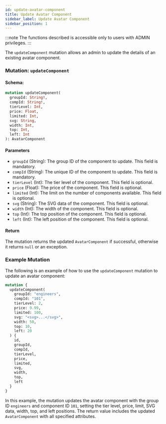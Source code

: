 ```yaml
---
id: update-avatar-component
title: Update Avatar Component
sidebar_label: Update Avatar Component
sidebar_position: 1
---
```


:::note
The functions described is accessible only to users with ADMIN privileges.
:::

The `updateComponent` mutation allows an admin to update the details of an existing avatar component.

### Mutation: `updateComponent`

#### Schema:
```graphql
mutation updateComponent(
  groupId: String!,
  compId: String!,
  tierLevel: Int,
  price: Float,
  limited: Int,
  svg: String,
  width: Int,
  top: Int,
  left: Int
): AvatarComponent
```

#### Parameters

- `groupId` (String): The group ID of the component to update. This field is mandatory.
- `compId` (String): The unique ID of the component to update. This field is mandatory.
- `tierLevel` (Int): The tier level of the component. This field is optional.
- `price` (Float): The price of the component. This field is optional.
- `limited` (Int): The limit on the number of components available. This field is optional.
- `svg` (String): The SVG data of the component. This field is optional.
- `width` (Int): The width of the component. This field is optional.
- `top` (Int): The top position of the component. This field is optional.
- `left` (Int): The left position of the component. This field is optional.

#### Return

The mutation returns the updated `AvatarComponent` if successful, otherwise it returns `null` or an exception.

### Example Mutation

The following is an example of how to use the `updateComponent` mutation to update an avatar component:

```graphql
mutation {
  updateComponent(
    groupId: "engineers",
    compId: "101",
    tierLevel: 2,
    price: 9.99,
    limited: 100,
    svg: "<svg>...</svg>",
    width: 50,
    top: 10,
    left: 20
  ) {
    id,
    groupId,
    compId,
    tierLevel,
    price,
    limited,
    svg,
    width,
    top,
    left
  }
}
```

In this example, the mutation updates the avatar component with the group ID `engineers` and component ID `101`, setting the tier level, price, limit, SVG data, width, top, and left positions. The return value includes the updated `AvatarComponent` with all specified attributes.